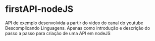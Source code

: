 # firstAPI-nodeJS
API de exemplo desenvolvida a partir do video do canal do youtube Descomplicando Linguagens. Apenas como introdução e descrição do passo a passo para criação de uma API em nodeJS
